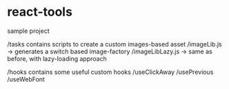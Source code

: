 # react-tools

sample project

/tasks contains scripts to create a custom images-based asset
  /imageLib.js -> generates a switch based image-factory
  /imageLibLazy.js -> same as before, with lazy-loading approach 

/hooks contains some useful custom hooks
  /useClickAway
  /usePrevious
  /useWebFont
